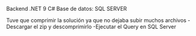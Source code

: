 Backend
.NET 9 C# 
Base de datos: SQL SERVER

Tuve que comprimir la solución ya que no dejaba subir muchos archivos
-Descargar el zip y descomprimirlo
-Ejecutar el Query en SQL Server
